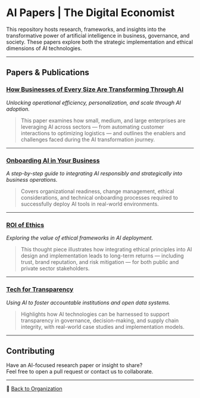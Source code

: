 #  AI Papers | The Digital Economist

This repository hosts research, frameworks, and insights into the transformative power of artificial intelligence in business, governance, and society. These papers explore both the strategic implementation and ethical dimensions of AI technologies.

---

##  Papers & Publications

### [How Businesses of Every Size Are Transforming Through AI](https://github.com/The-Digital-Economist/ai-papers/blob/main/how-businesses-of-every-size-are-transforming-through-ai_compressed.pdf)  
*Unlocking operational efficiency, personalization, and scale through AI adoption.*
> This paper examines how small, medium, and large enterprises are leveraging AI across sectors — from automating customer interactions to optimizing logistics — and outlines the enablers and challenges faced during the AI transformation journey.

---

### [Onboarding AI in Your Business](https://github.com/The-Digital-Economist/ai-papers/blob/main/onboarding-ai-in-your-business.pdf)  
*A step-by-step guide to integrating AI responsibly and strategically into business operations.*
> Covers organizational readiness, change management, ethical considerations, and technical onboarding processes required to successfully deploy AI tools in real-world environments.

---

### [ROI of Ethics](https://github.com/The-Digital-Economist/ai-papers/blob/main/roi-of-ethics.pdf)  
*Exploring the value of ethical frameworks in AI deployment.*
> This thought piece illustrates how integrating ethical principles into AI design and implementation leads to long-term returns — including trust, brand reputation, and risk mitigation — for both public and private sector stakeholders.

---

### [Tech for Transparency](https://github.com/The-Digital-Economist/ai-papers/blob/main/tech-for-transparency.pdf)  
*Using AI to foster accountable institutions and open data systems.*
> Highlights how AI technologies can be harnessed to support transparency in governance, decision-making, and supply chain integrity, with real-world case studies and implementation models.

---

## Contributing

Have an AI-focused research paper or insight to share?  
Feel free to open a pull request or contact us to collaborate.

---

:link: [Back to Organization](https://github.com/The-Digital-Economist)

